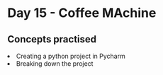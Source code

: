 <h1>Day 15 - Coffee MAchine</h1>
<h2>Concepts practised</h2>
<li>Creating a python project in Pycharm
<li>Breaking down the project

